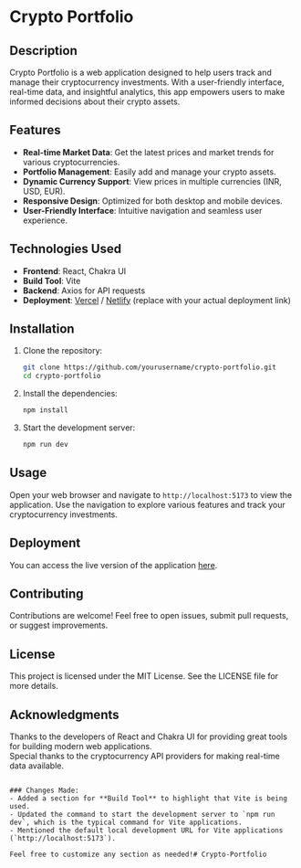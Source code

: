 
# Crypto Portfolio

## Description

Crypto Portfolio is a web application designed to help users track and manage their cryptocurrency investments. With a user-friendly interface, real-time data, and insightful analytics, this app empowers users to make informed decisions about their crypto assets.

## Features

- **Real-time Market Data**: Get the latest prices and market trends for various cryptocurrencies.
- **Portfolio Management**: Easily add and manage your crypto assets.
- **Dynamic Currency Support**: View prices in multiple currencies (INR, USD, EUR).
- **Responsive Design**: Optimized for both desktop and mobile devices.
- **User-Friendly Interface**: Intuitive navigation and seamless user experience.

## Technologies Used

- **Frontend**: React, Chakra UI
- **Build Tool**: Vite
- **Backend**: Axios for API requests
- **Deployment**: [Vercel](https://vercel.com) / [Netlify](https://www.netlify.com) (replace with your actual deployment link)

## Installation

1. Clone the repository:
   ```bash
   git clone https://github.com/yourusername/crypto-portfolio.git
   cd crypto-portfolio
   ```
2. Install the dependencies:
   ```bash
   npm install
   ```
3. Start the development server:
   ```bash
   npm run dev
   ```

## Usage

Open your web browser and navigate to `http://localhost:5173` to view the application. Use the navigation to explore various features and track your cryptocurrency investments.

## Deployment

You can access the live version of the application [here](https://crypto-portfolio-eta.vercel.app/).

## Contributing

Contributions are welcome! Feel free to open issues, submit pull requests, or suggest improvements.

## License

This project is licensed under the MIT License. See the LICENSE file for more details.

## Acknowledgments

Thanks to the developers of React and Chakra UI for providing great tools for building modern web applications.  
Special thanks to the cryptocurrency API providers for making real-time data available.
```

### Changes Made:
- Added a section for **Build Tool** to highlight that Vite is being used.
- Updated the command to start the development server to `npm run dev`, which is the typical command for Vite applications.
- Mentioned the default local development URL for Vite applications (`http://localhost:5173`).

Feel free to customize any section as needed!#   C r y p t o - P o r t f o l i o  
 
